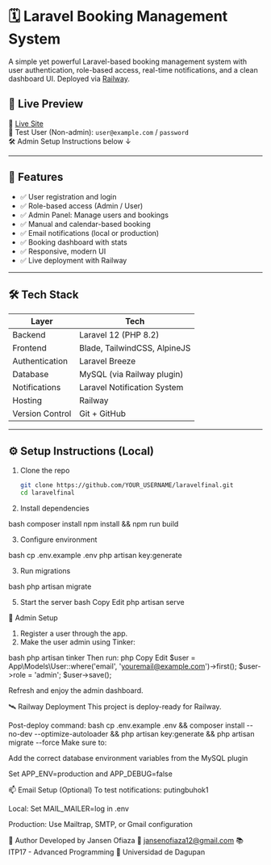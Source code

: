 # 🗓️ Laravel Booking Management System

A simple yet powerful Laravel-based booking management system with user authentication, role-based access, real-time notifications, and a clean dashboard UI. Deployed via [Railway](https://railway.app).

## 🚀 Live Preview

🔗 [Live Site](https://laravelfinal-production.up.railway.app)  
👤 Test User (Non-admin): `user@example.com` / `password`  
🛠️ Admin Setup Instructions below ↓

---

## 🔧 Features

- ✅ User registration and login
- ✅ Role-based access (Admin / User)
- ✅ Admin Panel: Manage users and bookings
- ✅ Manual and calendar-based booking
- ✅ Email notifications (local or production)
- ✅ Booking dashboard with stats
- ✅ Responsive, modern UI
- ✅ Live deployment with Railway

---

## 🛠 Tech Stack

| Layer        | Tech                         |
|--------------|------------------------------|
| Backend      | Laravel 12 (PHP 8.2)         |
| Frontend     | Blade, TailwindCSS, AlpineJS |
| Authentication | Laravel Breeze             |
| Database     | MySQL (via Railway plugin)   |
| Notifications| Laravel Notification System  |
| Hosting      | Railway                      |
| Version Control | Git + GitHub              |

---

## ⚙️ Setup Instructions (Local)

1. Clone the repo  
   ```bash
   git clone https://github.com/YOUR_USERNAME/laravelfinal.git
   cd laravelfinal

2. Install dependencies

bash
composer install
npm install && npm run build

3. Configure environment

bash
cp .env.example .env
php artisan key:generate

3. Run migrations

bash
php artisan migrate

5. Start the server
bash
Copy
Edit
php artisan serve

🧪 Admin Setup
1. Register a user through the app.
2. Make the user admin using Tinker:

bash
php artisan tinker
Then run:
php
Copy
Edit
$user = App\Models\User::where('email', 'youremail@example.com')->first();
$user->role = 'admin';
$user->save();

Refresh and enjoy the admin dashboard.

🛰️ Railway Deployment
This project is deploy-ready for Railway.

Post-deploy command:
bash
cp .env.example .env && composer install --no-dev --optimize-autoloader && php artisan key:generate && php artisan migrate --force
Make sure to:

Add the correct database environment variables from the MySQL plugin

Set APP_ENV=production and APP_DEBUG=false

📫 Email Setup (Optional)
To test notifications: putingbuhok1

Local: Set MAIL_MAILER=log in .env

Production: Use Mailtrap, SMTP, or Gmail configuration

🤝 Author
Developed by Jansen Ofiaza
📧 jansenofiaza12@gmail.com
📚 ITP17 - Advanced Programming
🏫 Universidad de Dagupan
